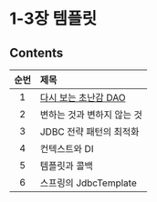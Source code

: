 # 1-3장 템플릿

## Contents

| 순번 | 제목                                                                                                                                                                                                                                                                      |
| :--: | :------------------------------------------------------------------------------------------------------------------------------------------------------------------------------------------------------------------------------------------------------------------------ |
|  1   | [다시 보는 초난감 DAO](https://github.com/0xe82de/Study/blob/main/Spring/%ED%86%A0%EB%B9%84%EC%9D%98%20%EC%8A%A4%ED%94%84%EB%A7%81%203.1/1-3%EC%9E%A5%20%ED%85%9C%ED%94%8C%EB%A6%BF/3.1%20%EB%8B%A4%EC%8B%9C%20%EB%B3%B4%EB%8A%94%20%EC%B4%88%EB%82%9C%EA%B0%90%20DAO.md) |
|  2   | 변하는 것과 변하지 않는 것                                                                                                                                                                                                                                                |
|  3   | JDBC 전략 패턴의 최적화                                                                                                                                                                                                                                                   |
|  4   | 컨텍스트와 DI                                                                                                                                                                                                                                                             |
|  5   | 템플릿과 콜백                                                                                                                                                                                                                                                             |
|  6   | 스프링의 JdbcTemplate                                                                                                                                                                                                                                                     |
